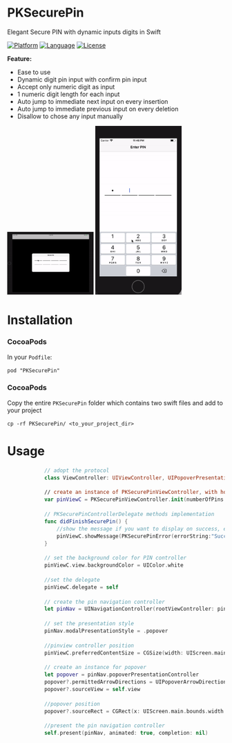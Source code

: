 # PKSecurePin
Elegant Secure PIN with dynamic inputs digits in Swift

[![Platform](http://img.shields.io/badge/platform-ios-blue.svg?style=flat
)](https://developer.apple.com/iphone/index.action)
[![Language](http://img.shields.io/badge/language-swift-brightgreen.svg?style=flat
)](https://developer.apple.com/swift)
[![License](http://img.shields.io/badge/license-MIT-lightgrey.svg?style=flat
)](http://mit-license.org)

**Feature:**
* Ease to use
* Dynamic digit pin input with confirm pin input
* Accept only numeric digit as input
* 1 numeric digit length for each input
* Auto jump to immediate next input on every insertion
* Auto jump to immediate previous input on every deletion
* Disallow to chose any input manually

<img src="./demo.gif" width="200" alt="Screenshot" />
<img src="./iphone_demo.gif" width="200" alt="Screenshot" />

# Installation
### CocoaPods
In your `Podfile`:
```
pod "PKSecurePin"
```
### CocoaPods
Copy the entire `PKSecurePin` folder which contains two swift files and add to your project
```
cp -rf PKSecurePin/ <to_your_project_dir>
```

# Usage
```swift
            // adopt the protocol
            class ViewController: UIViewController, UIPopoverPresentationControllerDelegate, PKSecurePinControllerDelegate
            
            // create an instance of PKSecurePinViewController, with how many PIN, OTP or confirmation, position from top
            var pinViewC = PKSecurePinViewController.init(numberOfPins: 6, withconfirmation: true, topPos: 230)
            
            // PKSecurePinControllerDelegate methods implementation
            func didFinishSecurePin() {
                //show the message if you want to display on success, else comment the below line
                pinViewC.showMessage(PKSecurePinError(errorString:"Success", errorCode: 200, errorIsHidden: false))
            }
            
            // set the background color for PIN controller
            pinViewC.view.backgroundColor = UIColor.white
            
            //set the delegate
            pinViewC.delegate = self

            // create the pin navigation controller
            let pinNav = UINavigationController(rootViewController: pinViewC)

            // set the presentation style
            pinNav.modalPresentationStyle = .popover

            //pinview controller position
            pinViewC.preferredContentSize = CGSize(width: UIScreen.main.bounds.width * 0.5, height: 200)

            // create an instance for popover
            let popover = pinNav.popoverPresentationController
            popover?.permittedArrowDirections = UIPopoverArrowDirection(rawValue: 0)
            popover?.sourceView = self.view

            //popover position
            popover?.sourceRect = CGRect(x: UIScreen.main.bounds.width * 0.5 - UIScreen.main.bounds.width * 0.25, y: UIScreen.main.bounds.height * 0.5 - 100, width: UIScreen.main.bounds.width * 0.5, height: 200)

            //present the pin navigation controller
            self.present(pinNav, animated: true, completion: nil)



